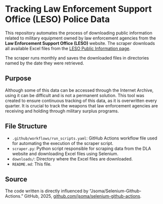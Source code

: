 # Tracking Law Enforcement Support Office (LESO) Police Data

This repository automates the process of downloading public information related to military equipment owned by law enforcement agencies from the **Law Enforcement Support Office (LESO)** website. The scraper downloads all available Excel files from the [LESO Public Information page](https://www.dla.mil/Disposition-Services/Offers/Law-Enforcement/Public-Information/).

The scraper runs monthly and saves the downloaded files in directories named by the date they were retrieved. 

## Purpose

Although some of this data can be accessed through the Internet Archive, using it can be difficult and is not a permanent solution. This tool was created to ensure continuous tracking of this data, as it is overwritten every quarter. It is crucial to track the weapons that law enforcement agencies are receiving and holding through military surplus programs.


## File Structure
- `.github/workflows/run_scripts.yaml`: GitHub Actions workflow file used for automating the execution of the scraper script.
- `scraper.py`: Python script responsible for scraping data from the DLA website and downloading Excel files using Selenium.
- `downloads/`: Directory where the Excel files are downloaded.
- `README.md`: This file.

## Source
The code written is directly influenced by “Jsoma/Selenium-Github-Actions.” GitHub, 2025, [github.com/jsoma/selenium-github-actions](github.com/jsoma/selenium-github-actions).
